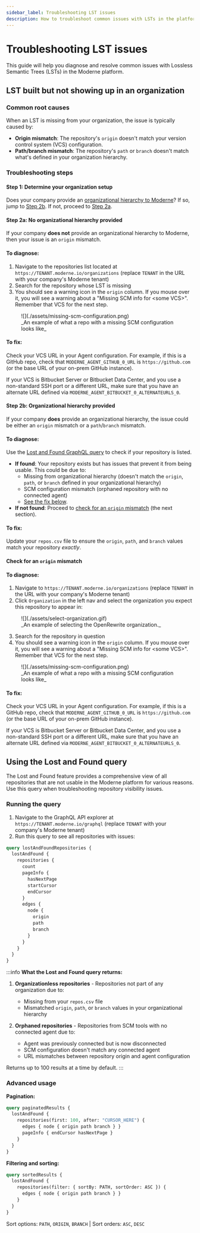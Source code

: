 ```yaml
---
sidebar_label: Troubleshooting LST issues
description: How to troubleshoot common issues with LSTs in the platform.
---
```


# Troubleshooting LST issues

This guide will help you diagnose and resolve common issues with Lossless Semantic Trees (LSTs) in the Moderne platform.

## LST built but not showing up in an organization

### Common root causes

When an LST is missing from your organization, the issue is typically caused by:

* **Origin mismatch**: The repository's `origin` doesn't match your version control system (VCS) configuration.
* **Path/branch mismatch**: The repository's `path` or `branch` doesn't match what's defined in your organization hierarchy.

### Troubleshooting steps

#### Step 1: Determine your organization setup

Does your company provide an [organizational hierarchy to Moderne](./agent-configuration/configure-organizations-hierarchy.md)? If so, jump to [Step 2b](#step-2b-organizational-hierarchy-provided). If not, proceed to [Step 2a](#step-2a-no-organizational-hierarchy-provided).

#### Step 2a: No organizational hierarchy provided

If your company **does not** provide an organizational hierarchy to Moderne, then your issue is an `origin` mismatch.

#### To diagnose:

1. Navigate to the repositories list located at `https://TENANT.moderne.io/organizations` (replace `TENANT` in the URL with your company's Moderne tenant)
2. Search for the repository whose LST is missing
3. You should see a warning icon in the `origin` column. If you mouse over it, you will see a warning about a "Missing SCM info for &lt;some VCS&gt;". Remember that VCS for the next step.

<figure>
  ![](./assets/missing-scm-configuration.png)
  <figcaption>_An example of what a repo with a missing SCM configuration looks like_</figcaption>
</figure>

#### To fix:

Check your VCS URL in your Agent configuration. For example, if this is a GitHub repo, check that `MODERNE_AGENT_GITHUB_0_URL` is `https://github.com` (or the base URL of your on-prem GitHub instance).

If your VCS is Bitbucket Server or Bitbucket Data Center, and you use a non-standard SSH port or a different URL, make sure that you have an alternate URL defined via `MODERNE_AGENT_BITBUCKET_0_ALTERNATEURLS_0`.

#### Step 2b: Organizational hierarchy provided

If your company **does** provide an organizational hierarchy, the issue could be either an `origin` mismatch or a `path`/`branch` mismatch.

#### To diagnose:

Use the [Lost and Found GraphQL query](#using-the-lost-and-found-query) to check if your repository is listed.

* **If found**: Your repository exists but has issues that prevent it from being usable. This could be due to:
  - Missing from organizational hierarchy (doesn't match the `origin`, `path`, or `branch` defined in your organizational hierarchy)
  - SCM configuration mismatch (orphaned repository with no connected agent)
  - [See the fix below](#to-fix-1).
* **If not found**: Proceed to [check for an `origin` mismatch](#check-for-an-origin-mismatch) (the next section). 

#### To fix: 

Update your `repos.csv` file to ensure the `origin`, `path`, and `branch` values match your repository _exactly_. 

#### Check for an `origin` mismatch

#### To diagnose:

1. Navigate to `https://TENANT.moderne.io/organizations` (replace `TENANT` in the URL with your company's Moderne tenant)
2. Click `Organization` in the left nav and select the organization you expect this repository to appear in:

<figure>
  ![](./assets/select-organization.gif)
  <figcaption>_An example of selecting the OpenRewrite organization._</figcaption>
</figure>

3. Search for the repository in question
4. You should see a warning icon in the `origin` column. If you mouse over it, you will see a warning about a "Missing SCM info for &lt;some VCS&gt;". Remember that VCS for the next step.

<figure>
  ![](./assets/missing-scm-configuration.png)
  <figcaption>_An example of what a repo with a missing SCM configuration looks like_</figcaption>
</figure>

#### To fix:

Check your VCS URL in your Agent configuration. For example, if this is a GitHub repo, check that `MODERNE_AGENT_GITHUB_0_URL` is `https://github.com` (or the base URL of your on-prem GitHub instance).

If your VCS is Bitbucket Server or Bitbucket Data Center, and you use a non-standard SSH port or a different URL, make sure that you have an alternate URL defined via `MODERNE_AGENT_BITBUCKET_0_ALTERNATEURLS_0`.

## Using the Lost and Found query

The Lost and Found feature provides a comprehensive view of all repositories that are not usable in the Moderne platform for various reasons. Use this query when troubleshooting repository visibility issues.

### Running the query

1. Navigate to the GraphQL API explorer at `https://TENANT.moderne.io/graphql` (replace `TENANT` with your company's Moderne tenant)
2. Run this query to see all repositories with issues:

```graphql
query lostAndFoundRepositories {
  lostAndFound {
    repositories {
      count
      pageInfo {
        hasNextPage
        startCursor
        endCursor
      }
      edges {
        node {
          origin
          path
          branch
        }
      }
    }
  }
}
```

:::info
**What the Lost and Found query returns:**

1. **Organizationless repositories** - Repositories not part of any organization due to:
   - Missing from your `repos.csv` file
   - Mismatched `origin`, `path`, or `branch` values in your organizational hierarchy

2. **Orphaned repositories** - Repositories from SCM tools with no connected agent due to:
   - Agent was previously connected but is now disconnected
   - SCM configuration doesn't match any connected agent
   - URL mismatches between repository origin and agent configuration

Returns up to 100 results at a time by default.
:::

### Advanced usage

**Pagination:**
```graphql
query paginatedResults {
  lostAndFound {
    repositories(first: 100, after: "CURSOR_HERE") {
      edges { node { origin path branch } }
      pageInfo { endCursor hasNextPage }
    }
  }
}
```

**Filtering and sorting:**
```graphql
query sortedResults {
  lostAndFound {
    repositories(filter: { sortBy: PATH, sortOrder: ASC }) {
      edges { node { origin path branch } }
    }
  }
}
```

Sort options: `PATH`, `ORIGIN`, `BRANCH` | Sort orders: `ASC`, `DESC`
